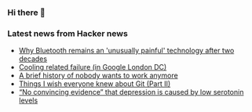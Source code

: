 ### Hi there 👋

<!--
**arashid-sh/arashid-sh** is a ✨ _special_ ✨ repository because its `README.md` (this file) appears on your GitHub profile.

Here are some ideas to get you started:

- 🔭 I’m currently working on ...
- 🌱 I’m currently learning ...
- 👯 I’m looking to collaborate on ...
- 🤔 I’m looking for help with ...
- 💬 Ask me about ...
- 📫 How to reach me: ...
- 😄 Pronouns: ...
- ⚡ Fun fact: ...
-->

### Latest news from Hacker news
<!-- BLOG-POST-LIST:START -->
- [Why Bluetooth remains an &#39;unusually painful&#39; technology after two decades](https://www.cnn.com/2022/07/10/tech/bluetooth-technology-headache/index.html)
- [Cooling related failure &lpar;in Google London DC&rpar;](https://status.cloud.google.com/incidents/XVq5om2XEDSqLtJZUvcH)
- [A brief history of nobody wants to work anymore](https://twitter.com/paulisci/status/1549527748950892544)
- [Things I wish everyone knew about Git &lpar;Part II&rpar;](https://blog.plover.com/prog/git/tips-2.html)
- [“No convincing evidence” that depression is caused by low serotonin levels](https://www.bmj.com/content/378/bmj.o1808)
<!-- BLOG-POST-LIST:END -->
